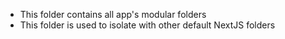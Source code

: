 -   This folder contains all app's modular folders
-   This folder is used to isolate with other default NextJS folders
